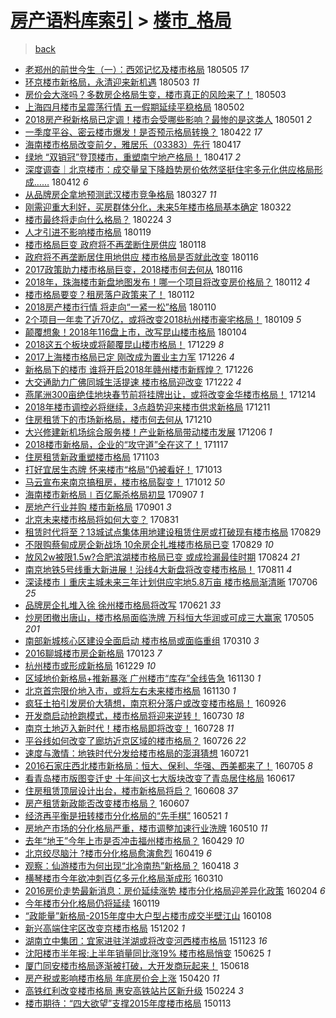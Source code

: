 [房产语料库索引](../../README.md)  > [楼市_格局](楼市_格局.md)
====
> [back](../README.md)

- [老郑州的前世今生（一）：西郊记忆及楼市格局](http://jkwz.applinzi.com/ittc/7099591619181544455.html#%E8%80%81%E9%83%91%E5%B7%9E%E7%9A%84%E5%89%8D%E4%B8%96%E4%BB%8A%E7%94%9F%EF%BC%88%E4%B8%80%EF%BC%89%EF%BC%9A%E8%A5%BF%E9%83%8A%E8%AE%B0%E5%BF%86%E5%8F%8A%E6%A5%BC%E5%B8%82%E6%A0%BC%E5%B1%80) 180505 *17* 
- [环京楼市新格局，永清迎来新机遇](http://jkwz.applinzi.com/ittc/7098941833243788294.html#%E7%8E%AF%E4%BA%AC%E6%A5%BC%E5%B8%82%E6%96%B0%E6%A0%BC%E5%B1%80%EF%BC%8C%E6%B0%B8%E6%B8%85%E8%BF%8E%E6%9D%A5%E6%96%B0%E6%9C%BA%E9%81%87) 180503 *11* 
- [房价会大涨吗？多数房企格局生变，楼市真正的风险来了！](http://jkwz.applinzi.com/ittc/7098855526928745489.html#%E6%88%BF%E4%BB%B7%E4%BC%9A%E5%A4%A7%E6%B6%A8%E5%90%97%EF%BC%9F%E5%A4%9A%E6%95%B0%E6%88%BF%E4%BC%81%E6%A0%BC%E5%B1%80%E7%94%9F%E5%8F%98%EF%BC%8C%E6%A5%BC%E5%B8%82%E7%9C%9F%E6%AD%A3%E7%9A%84%E9%A3%8E%E9%99%A9%E6%9D%A5%E4%BA%86%EF%BC%81) 180503  
- [上海四月楼市呈震荡行情 五一假期延续平稳格局](http://jkwz.applinzi.com/ittc/7098530649633981450.html#%E4%B8%8A%E6%B5%B7%E5%9B%9B%E6%9C%88%E6%A5%BC%E5%B8%82%E5%91%88%E9%9C%87%E8%8D%A1%E8%A1%8C%E6%83%85+%E4%BA%94%E4%B8%80%E5%81%87%E6%9C%9F%E5%BB%B6%E7%BB%AD%E5%B9%B3%E7%A8%B3%E6%A0%BC%E5%B1%80) 180502  
- [2018房产税新格局已定调！楼市会受哪些影响？最惨的是这类人](http://jkwz.applinzi.com/ittc/7098147006872814599.html#2018%E6%88%BF%E4%BA%A7%E7%A8%8E%E6%96%B0%E6%A0%BC%E5%B1%80%E5%B7%B2%E5%AE%9A%E8%B0%83%EF%BC%81%E6%A5%BC%E5%B8%82%E4%BC%9A%E5%8F%97%E5%93%AA%E4%BA%9B%E5%BD%B1%E5%93%8D%EF%BC%9F%E6%9C%80%E6%83%A8%E7%9A%84%E6%98%AF%E8%BF%99%E7%B1%BB%E4%BA%BA) 180501 *2* 
- [一季度平谷、密云楼市爆发！是否预示格局转换？](http://jkwz.applinzi.com/ittc/7094819714322924551.html#%E4%B8%80%E5%AD%A3%E5%BA%A6%E5%B9%B3%E8%B0%B7%E3%80%81%E5%AF%86%E4%BA%91%E6%A5%BC%E5%B8%82%E7%88%86%E5%8F%91%EF%BC%81%E6%98%AF%E5%90%A6%E9%A2%84%E7%A4%BA%E6%A0%BC%E5%B1%80%E8%BD%AC%E6%8D%A2%EF%BC%9F) 180422 *17* 
- [海南楼市格局改变前夕，雅居乐（03383）先行](http://jkwz.applinzi.com/ittc/7093009357778453520.html#%E6%B5%B7%E5%8D%97%E6%A5%BC%E5%B8%82%E6%A0%BC%E5%B1%80%E6%94%B9%E5%8F%98%E5%89%8D%E5%A4%95%EF%BC%8C%E9%9B%85%E5%B1%85%E4%B9%90%EF%BC%8803383%EF%BC%89%E5%85%88%E8%A1%8C) 180417  
- [绿地 “双销冠”登顶楼市，重塑南宁地产格局！](http://jkwz.applinzi.com/ittc/7093004265226503179.html#%E7%BB%BF%E5%9C%B0+%E2%80%9C%E5%8F%8C%E9%94%80%E5%86%A0%E2%80%9D%E7%99%BB%E9%A1%B6%E6%A5%BC%E5%B8%82%EF%BC%8C%E9%87%8D%E5%A1%91%E5%8D%97%E5%AE%81%E5%9C%B0%E4%BA%A7%E6%A0%BC%E5%B1%80%EF%BC%81) 180417 *2* 
- [深度调查｜北京楼市：成交量呈下降趋势房价依然坚挺住宅多元化供应格局形成……](http://jkwz.applinzi.com/ittc/7091006759781270544.html#%E6%B7%B1%E5%BA%A6%E8%B0%83%E6%9F%A5%EF%BD%9C%E5%8C%97%E4%BA%AC%E6%A5%BC%E5%B8%82%EF%BC%9A%E6%88%90%E4%BA%A4%E9%87%8F%E5%91%88%E4%B8%8B%E9%99%8D%E8%B6%8B%E5%8A%BF%E6%88%BF%E4%BB%B7%E4%BE%9D%E7%84%B6%E5%9D%9A%E6%8C%BA%E4%BD%8F%E5%AE%85%E5%A4%9A%E5%85%83%E5%8C%96%E4%BE%9B%E5%BA%94%E6%A0%BC%E5%B1%80%E5%BD%A2%E6%88%90%E2%80%A6%E2%80%A6) 180412 *6* 
- [从品牌房企拿地预测武汉楼市竞争格局](http://jkwz.applinzi.com/ittc/7085075587893036042.html#%E4%BB%8E%E5%93%81%E7%89%8C%E6%88%BF%E4%BC%81%E6%8B%BF%E5%9C%B0%E9%A2%84%E6%B5%8B%E6%AD%A6%E6%B1%89%E6%A5%BC%E5%B8%82%E7%AB%9E%E4%BA%89%E6%A0%BC%E5%B1%80) 180327 *11* 
- [刚需迎重大利好，买房群体分化，未来5年楼市格局基本确定](http://jkwz.applinzi.com/ittc/7083355078587319303.html#%E5%88%9A%E9%9C%80%E8%BF%8E%E9%87%8D%E5%A4%A7%E5%88%A9%E5%A5%BD%EF%BC%8C%E4%B9%B0%E6%88%BF%E7%BE%A4%E4%BD%93%E5%88%86%E5%8C%96%EF%BC%8C%E6%9C%AA%E6%9D%A55%E5%B9%B4%E6%A5%BC%E5%B8%82%E6%A0%BC%E5%B1%80%E5%9F%BA%E6%9C%AC%E7%A1%AE%E5%AE%9A) 180322  
- [楼市最终将走向什么格局？](http://jkwz.applinzi.com/ittc/7073231129929057297.html#%E6%A5%BC%E5%B8%82%E6%9C%80%E7%BB%88%E5%B0%86%E8%B5%B0%E5%90%91%E4%BB%80%E4%B9%88%E6%A0%BC%E5%B1%80%EF%BC%9F) 180224 *3* 
- [人才引进不影响楼市格局](http://jkwz.applinzi.com/ittc/7060290069129069574.html#%E4%BA%BA%E6%89%8D%E5%BC%95%E8%BF%9B%E4%B8%8D%E5%BD%B1%E5%93%8D%E6%A5%BC%E5%B8%82%E6%A0%BC%E5%B1%80) 180119  
- [楼市格局巨变 政府将不再垄断住房供应](http://jkwz.applinzi.com/ittc/7059918583482549255.html#%E6%A5%BC%E5%B8%82%E6%A0%BC%E5%B1%80%E5%B7%A8%E5%8F%98+%E6%94%BF%E5%BA%9C%E5%B0%86%E4%B8%8D%E5%86%8D%E5%9E%84%E6%96%AD%E4%BD%8F%E6%88%BF%E4%BE%9B%E5%BA%94) 180118  
- [政府将不再垄断居住用地供应 楼市格局是否就此改变](http://jkwz.applinzi.com/ittc/7059238653904028678.html#%E6%94%BF%E5%BA%9C%E5%B0%86%E4%B8%8D%E5%86%8D%E5%9E%84%E6%96%AD%E5%B1%85%E4%BD%8F%E7%94%A8%E5%9C%B0%E4%BE%9B%E5%BA%94+%E6%A5%BC%E5%B8%82%E6%A0%BC%E5%B1%80%E6%98%AF%E5%90%A6%E5%B0%B1%E6%AD%A4%E6%94%B9%E5%8F%98) 180116  
- [2017政策助力楼市格局巨变，2018楼市何去何从](http://jkwz.applinzi.com/ittc/7059236644664640519.html#2017%E6%94%BF%E7%AD%96%E5%8A%A9%E5%8A%9B%E6%A5%BC%E5%B8%82%E6%A0%BC%E5%B1%80%E5%B7%A8%E5%8F%98%EF%BC%8C2018%E6%A5%BC%E5%B8%82%E4%BD%95%E5%8E%BB%E4%BD%95%E4%BB%8E) 180116  
- [2018年，珠海楼市新盘地图发布！哪一个项目将改变房价格局？](http://jkwz.applinzi.com/ittc/7057795721451799568.html#2018%E5%B9%B4%EF%BC%8C%E7%8F%A0%E6%B5%B7%E6%A5%BC%E5%B8%82%E6%96%B0%E7%9B%98%E5%9C%B0%E5%9B%BE%E5%8F%91%E5%B8%83%EF%BC%81%E5%93%AA%E4%B8%80%E4%B8%AA%E9%A1%B9%E7%9B%AE%E5%B0%86%E6%94%B9%E5%8F%98%E6%88%BF%E4%BB%B7%E6%A0%BC%E5%B1%80%EF%BC%9F) 180112 *4* 
- [楼市格局要变？租房落户政策来了！](http://jkwz.applinzi.com/ittc/7057766924497191947.html#%E6%A5%BC%E5%B8%82%E6%A0%BC%E5%B1%80%E8%A6%81%E5%8F%98%EF%BC%9F%E7%A7%9F%E6%88%BF%E8%90%BD%E6%88%B7%E6%94%BF%E7%AD%96%E6%9D%A5%E4%BA%86%EF%BC%81) 180112  
- [2018房产楼市行情 将走向“一紧一松”格局](http://jkwz.applinzi.com/ittc/7056998169055855626.html#2018%E6%88%BF%E4%BA%A7%E6%A5%BC%E5%B8%82%E8%A1%8C%E6%83%85+%E5%B0%86%E8%B5%B0%E5%90%91%E2%80%9C%E4%B8%80%E7%B4%A7%E4%B8%80%E6%9D%BE%E2%80%9D%E6%A0%BC%E5%B1%80) 180110  
- [2个项目一年卖了近70亿，或将改变2018杭州楼市豪宅格局！](http://jkwz.applinzi.com/ittc/7056638576089891851.html#2%E4%B8%AA%E9%A1%B9%E7%9B%AE%E4%B8%80%E5%B9%B4%E5%8D%96%E4%BA%86%E8%BF%9170%E4%BA%BF%EF%BC%8C%E6%88%96%E5%B0%86%E6%94%B9%E5%8F%982018%E6%9D%AD%E5%B7%9E%E6%A5%BC%E5%B8%82%E8%B1%AA%E5%AE%85%E6%A0%BC%E5%B1%80%EF%BC%81) 180109 *5* 
- [颠覆想象！2018年116盘上市，改写昆山楼市格局](http://jkwz.applinzi.com/ittc/7054646563807167499.html#%E9%A2%A0%E8%A6%86%E6%83%B3%E8%B1%A1%EF%BC%812018%E5%B9%B4116%E7%9B%98%E4%B8%8A%E5%B8%82%EF%BC%8C%E6%94%B9%E5%86%99%E6%98%86%E5%B1%B1%E6%A5%BC%E5%B8%82%E6%A0%BC%E5%B1%80) 180104  
- [2018这五个板块或将颠覆昆山楼市格局！](http://jkwz.applinzi.com/ittc/7052429836776113168.html#2018%E8%BF%99%E4%BA%94%E4%B8%AA%E6%9D%BF%E5%9D%97%E6%88%96%E5%B0%86%E9%A2%A0%E8%A6%86%E6%98%86%E5%B1%B1%E6%A5%BC%E5%B8%82%E6%A0%BC%E5%B1%80%EF%BC%81) 171229 *8* 
- [2017上海楼市格局已定 刚改成为置业主力军](http://jkwz.applinzi.com/ittc/7051430558410736657.html#2017%E4%B8%8A%E6%B5%B7%E6%A5%BC%E5%B8%82%E6%A0%BC%E5%B1%80%E5%B7%B2%E5%AE%9A+%E5%88%9A%E6%94%B9%E6%88%90%E4%B8%BA%E7%BD%AE%E4%B8%9A%E4%B8%BB%E5%8A%9B%E5%86%9B) 171226 *4* 
- [新格局下的楼市 谁将开启2018年赣州楼市新辉煌？](http://jkwz.applinzi.com/ittc/7051430017353909265.html#%E6%96%B0%E6%A0%BC%E5%B1%80%E4%B8%8B%E7%9A%84%E6%A5%BC%E5%B8%82+%E8%B0%81%E5%B0%86%E5%BC%80%E5%90%AF2018%E5%B9%B4%E8%B5%A3%E5%B7%9E%E6%A5%BC%E5%B8%82%E6%96%B0%E8%BE%89%E7%85%8C%EF%BC%9F) 171226  
- [大交通助力广佛同城生活提速 楼市格局迎改变](http://jkwz.applinzi.com/ittc/7049844237141541905.html#%E5%A4%A7%E4%BA%A4%E9%80%9A%E5%8A%A9%E5%8A%9B%E5%B9%BF%E4%BD%9B%E5%90%8C%E5%9F%8E%E7%94%9F%E6%B4%BB%E6%8F%90%E9%80%9F+%E6%A5%BC%E5%B8%82%E6%A0%BC%E5%B1%80%E8%BF%8E%E6%94%B9%E5%8F%98) 171222 *4* 
- [燕尾洲300亩绝佳地块春节前将挂牌出让，或将改变金华楼市格局！](http://jkwz.applinzi.com/ittc/7046984360685732881.html#%E7%87%95%E5%B0%BE%E6%B4%B2300%E4%BA%A9%E7%BB%9D%E4%BD%B3%E5%9C%B0%E5%9D%97%E6%98%A5%E8%8A%82%E5%89%8D%E5%B0%86%E6%8C%82%E7%89%8C%E5%87%BA%E8%AE%A9%EF%BC%8C%E6%88%96%E5%B0%86%E6%94%B9%E5%8F%98%E9%87%91%E5%8D%8E%E6%A5%BC%E5%B8%82%E6%A0%BC%E5%B1%80%EF%BC%81) 171214  
- [2018年楼市调控必将继续，3点趋势迎来楼市供求新格局](http://jkwz.applinzi.com/ittc/7045817180392784912.html#2018%E5%B9%B4%E6%A5%BC%E5%B8%82%E8%B0%83%E6%8E%A7%E5%BF%85%E5%B0%86%E7%BB%A7%E7%BB%AD%EF%BC%8C3%E7%82%B9%E8%B6%8B%E5%8A%BF%E8%BF%8E%E6%9D%A5%E6%A5%BC%E5%B8%82%E4%BE%9B%E6%B1%82%E6%96%B0%E6%A0%BC%E5%B1%80) 171211  
- [住房租赁下的市场新格局，楼市何去何从](http://jkwz.applinzi.com/ittc/7045152438347105296.html#%E4%BD%8F%E6%88%BF%E7%A7%9F%E8%B5%81%E4%B8%8B%E7%9A%84%E5%B8%82%E5%9C%BA%E6%96%B0%E6%A0%BC%E5%B1%80%EF%BC%8C%E6%A5%BC%E5%B8%82%E4%BD%95%E5%8E%BB%E4%BD%95%E4%BB%8E) 171210  
- [大兴修建新机场综合服务楼！产业新格局带动楼市发展](http://jkwz.applinzi.com/ittc/7043890311292519440.html#%E5%A4%A7%E5%85%B4%E4%BF%AE%E5%BB%BA%E6%96%B0%E6%9C%BA%E5%9C%BA%E7%BB%BC%E5%90%88%E6%9C%8D%E5%8A%A1%E6%A5%BC%EF%BC%81%E4%BA%A7%E4%B8%9A%E6%96%B0%E6%A0%BC%E5%B1%80%E5%B8%A6%E5%8A%A8%E6%A5%BC%E5%B8%82%E5%8F%91%E5%B1%95) 171206 *1* 
- [2018楼市新格局，企业的“攻守道”全在这了！](http://jkwz.applinzi.com/ittc/7036859923969868816.html#2018%E6%A5%BC%E5%B8%82%E6%96%B0%E6%A0%BC%E5%B1%80%EF%BC%8C%E4%BC%81%E4%B8%9A%E7%9A%84%E2%80%9C%E6%94%BB%E5%AE%88%E9%81%93%E2%80%9D%E5%85%A8%E5%9C%A8%E8%BF%99%E4%BA%86%EF%BC%81) 171117  
- [住房租赁新政重塑楼市格局](http://jkwz.applinzi.com/ittc/7031498439454622737.html#%E4%BD%8F%E6%88%BF%E7%A7%9F%E8%B5%81%E6%96%B0%E6%94%BF%E9%87%8D%E5%A1%91%E6%A5%BC%E5%B8%82%E6%A0%BC%E5%B1%80) 171103  
- [打好宜居生态牌 怀来楼市“格局”仍被看好！](http://jkwz.applinzi.com/ittc/7023987633338975248.html#%E6%89%93%E5%A5%BD%E5%AE%9C%E5%B1%85%E7%94%9F%E6%80%81%E7%89%8C+%E6%80%80%E6%9D%A5%E6%A5%BC%E5%B8%82%E2%80%9C%E6%A0%BC%E5%B1%80%E2%80%9D%E4%BB%8D%E8%A2%AB%E7%9C%8B%E5%A5%BD%EF%BC%81) 171013  
- [马云宣布来南京搞租房，楼市格局裂变！](http://jkwz.applinzi.com/ittc/7023559469240419344.html#%E9%A9%AC%E4%BA%91%E5%AE%A3%E5%B8%83%E6%9D%A5%E5%8D%97%E4%BA%AC%E6%90%9E%E7%A7%9F%E6%88%BF%EF%BC%8C%E6%A5%BC%E5%B8%82%E6%A0%BC%E5%B1%80%E8%A3%82%E5%8F%98%EF%BC%81) 171012 *50* 
- [海南楼市新格局∣百亿厮杀格局初显](http://jkwz.applinzi.com/ittc/7010599606885549073.html#%E6%B5%B7%E5%8D%97%E6%A5%BC%E5%B8%82%E6%96%B0%E6%A0%BC%E5%B1%80%E2%88%A3%E7%99%BE%E4%BA%BF%E5%8E%AE%E6%9D%80%E6%A0%BC%E5%B1%80%E5%88%9D%E6%98%BE) 170907 *1* 
- [房地产行业并购 楼市新格局](http://jkwz.applinzi.com/ittc/7008299391230936081.html#%E6%88%BF%E5%9C%B0%E4%BA%A7%E8%A1%8C%E4%B8%9A%E5%B9%B6%E8%B4%AD+%E6%A5%BC%E5%B8%82%E6%96%B0%E6%A0%BC%E5%B1%80) 170901 *3* 
- [北京未来楼市格局将如何大变？](http://jkwz.applinzi.com/ittc/7007992126259069969.html#%E5%8C%97%E4%BA%AC%E6%9C%AA%E6%9D%A5%E6%A5%BC%E5%B8%82%E6%A0%BC%E5%B1%80%E5%B0%86%E5%A6%82%E4%BD%95%E5%A4%A7%E5%8F%98%EF%BC%9F) 170831  
- [租赁时代将至？13城试点集体用地建设租赁住房或打破现有楼市格局](http://jkwz.applinzi.com/ittc/7007297026918974481.html#%E7%A7%9F%E8%B5%81%E6%97%B6%E4%BB%A3%E5%B0%86%E8%87%B3%EF%BC%9F13%E5%9F%8E%E8%AF%95%E7%82%B9%E9%9B%86%E4%BD%93%E7%94%A8%E5%9C%B0%E5%BB%BA%E8%AE%BE%E7%A7%9F%E8%B5%81%E4%BD%8F%E6%88%BF%E6%88%96%E6%89%93%E7%A0%B4%E7%8E%B0%E6%9C%89%E6%A5%BC%E5%B8%82%E6%A0%BC%E5%B1%80) 170829  
- [不限购蔡甸成房企新战场 10余房企扎堆楼市格局已变](http://jkwz.applinzi.com/ittc/7007181222512690193.html#%E4%B8%8D%E9%99%90%E8%B4%AD%E8%94%A1%E7%94%B8%E6%88%90%E6%88%BF%E4%BC%81%E6%96%B0%E6%88%98%E5%9C%BA+10%E4%BD%99%E6%88%BF%E4%BC%81%E6%89%8E%E5%A0%86%E6%A5%BC%E5%B8%82%E6%A0%BC%E5%B1%80%E5%B7%B2%E5%8F%98) 170829 *10* 
- [放风2w被限1.5w?合肥滨湖楼市格局已变 或成捡漏最佳时期](http://jkwz.applinzi.com/ittc/7005330805365408784.html#%E6%94%BE%E9%A3%8E2w%E8%A2%AB%E9%99%901.5w%3F%E5%90%88%E8%82%A5%E6%BB%A8%E6%B9%96%E6%A5%BC%E5%B8%82%E6%A0%BC%E5%B1%80%E5%B7%B2%E5%8F%98+%E6%88%96%E6%88%90%E6%8D%A1%E6%BC%8F%E6%9C%80%E4%BD%B3%E6%97%B6%E6%9C%9F) 170824 *21* 
- [南京地铁5号线重大新进展！沿线4大新盘将改变楼市格局！](http://jkwz.applinzi.com/ittc/7000578281525740561.html#%E5%8D%97%E4%BA%AC%E5%9C%B0%E9%93%815%E5%8F%B7%E7%BA%BF%E9%87%8D%E5%A4%A7%E6%96%B0%E8%BF%9B%E5%B1%95%EF%BC%81%E6%B2%BF%E7%BA%BF4%E5%A4%A7%E6%96%B0%E7%9B%98%E5%B0%86%E6%94%B9%E5%8F%98%E6%A5%BC%E5%B8%82%E6%A0%BC%E5%B1%80%EF%BC%81) 170811 *4* 
- [深读楼市丨重庆主城未来三年计划供应宅地5.8万亩 楼市格局渐清晰](http://jkwz.applinzi.com/ittc/6987132775554352145.html#%E6%B7%B1%E8%AF%BB%E6%A5%BC%E5%B8%82%E4%B8%A8%E9%87%8D%E5%BA%86%E4%B8%BB%E5%9F%8E%E6%9C%AA%E6%9D%A5%E4%B8%89%E5%B9%B4%E8%AE%A1%E5%88%92%E4%BE%9B%E5%BA%94%E5%AE%85%E5%9C%B05.8%E4%B8%87%E4%BA%A9+%E6%A5%BC%E5%B8%82%E6%A0%BC%E5%B1%80%E6%B8%90%E6%B8%85%E6%99%B0) 170706 *25* 
- [品牌房企扎堆入徐 徐州楼市格局将改写](http://jkwz.applinzi.com/ittc/6981631087179465733.html#%E5%93%81%E7%89%8C%E6%88%BF%E4%BC%81%E6%89%8E%E5%A0%86%E5%85%A5%E5%BE%90+%E5%BE%90%E5%B7%9E%E6%A5%BC%E5%B8%82%E6%A0%BC%E5%B1%80%E5%B0%86%E6%94%B9%E5%86%99) 170621 *33* 
- [炒房团撤出唐山，楼市格局面临洗牌 万科恒大华润或可成三大赢家](http://jkwz.applinzi.com/ittc/6964325780208223236.html#%E7%82%92%E6%88%BF%E5%9B%A2%E6%92%A4%E5%87%BA%E5%94%90%E5%B1%B1%EF%BC%8C%E6%A5%BC%E5%B8%82%E6%A0%BC%E5%B1%80%E9%9D%A2%E4%B8%B4%E6%B4%97%E7%89%8C+%E4%B8%87%E7%A7%91%E6%81%92%E5%A4%A7%E5%8D%8E%E6%B6%A6%E6%88%96%E5%8F%AF%E6%88%90%E4%B8%89%E5%A4%A7%E8%B5%A2%E5%AE%B6) 170505 *201* 
- [南部新城核心区建设全面启动 楼市格局或面临重组](http://jkwz.applinzi.com/ittc/6943430018129724420.html#%E5%8D%97%E9%83%A8%E6%96%B0%E5%9F%8E%E6%A0%B8%E5%BF%83%E5%8C%BA%E5%BB%BA%E8%AE%BE%E5%85%A8%E9%9D%A2%E5%90%AF%E5%8A%A8+%E6%A5%BC%E5%B8%82%E6%A0%BC%E5%B1%80%E6%88%96%E9%9D%A2%E4%B8%B4%E9%87%8D%E7%BB%84) 170310 *3* 
- [2016聊城楼市房企新格局](http://jkwz.applinzi.com/ittc/6926371198262051845.html#2016%E8%81%8A%E5%9F%8E%E6%A5%BC%E5%B8%82%E6%88%BF%E4%BC%81%E6%96%B0%E6%A0%BC%E5%B1%80) 170123 *7* 
- [杭州楼市或形成新格局](http://jkwz.applinzi.com/ittc/6917045545515631620.html#%E6%9D%AD%E5%B7%9E%E6%A5%BC%E5%B8%82%E6%88%96%E5%BD%A2%E6%88%90%E6%96%B0%E6%A0%BC%E5%B1%80) 161229 *10* 
- [区域地价新格局+推新暴涨 广州楼市“库存”全线告急](http://jkwz.applinzi.com/ittc/6906323582157587461.html#%E5%8C%BA%E5%9F%9F%E5%9C%B0%E4%BB%B7%E6%96%B0%E6%A0%BC%E5%B1%80%2B%E6%8E%A8%E6%96%B0%E6%9A%B4%E6%B6%A8+%E5%B9%BF%E5%B7%9E%E6%A5%BC%E5%B8%82%E2%80%9C%E5%BA%93%E5%AD%98%E2%80%9D%E5%85%A8%E7%BA%BF%E5%91%8A%E6%80%A5) 161130 *1* 
- [北京首宗限价地入市，或将左右未来楼市格局](http://jkwz.applinzi.com/ittc/6906310099986809860.html#%E5%8C%97%E4%BA%AC%E9%A6%96%E5%AE%97%E9%99%90%E4%BB%B7%E5%9C%B0%E5%85%A5%E5%B8%82%EF%BC%8C%E6%88%96%E5%B0%86%E5%B7%A6%E5%8F%B3%E6%9C%AA%E6%9D%A5%E6%A5%BC%E5%B8%82%E6%A0%BC%E5%B1%80) 161130 *1* 
- [疯狂土拍引发房价大猜想，南京积分落户或改变楼市格局！](http://jkwz.applinzi.com/ittc/6882102452454687749.html#%E7%96%AF%E7%8B%82%E5%9C%9F%E6%8B%8D%E5%BC%95%E5%8F%91%E6%88%BF%E4%BB%B7%E5%A4%A7%E7%8C%9C%E6%83%B3%EF%BC%8C%E5%8D%97%E4%BA%AC%E7%A7%AF%E5%88%86%E8%90%BD%E6%88%B7%E6%88%96%E6%94%B9%E5%8F%98%E6%A5%BC%E5%B8%82%E6%A0%BC%E5%B1%80%EF%BC%81) 160926  
- [开发商启动抢跑模式，楼市格局将迎来逆转！](http://jkwz.applinzi.com/ittc/6860749711140717572.html#%E5%BC%80%E5%8F%91%E5%95%86%E5%90%AF%E5%8A%A8%E6%8A%A2%E8%B7%91%E6%A8%A1%E5%BC%8F%EF%BC%8C%E6%A5%BC%E5%B8%82%E6%A0%BC%E5%B1%80%E5%B0%86%E8%BF%8E%E6%9D%A5%E9%80%86%E8%BD%AC%EF%BC%81) 160730 *18* 
- [南京土地迈入新时代！楼市格局即将改变！](http://jkwz.applinzi.com/ittc/6859954668708561924.html#%E5%8D%97%E4%BA%AC%E5%9C%9F%E5%9C%B0%E8%BF%88%E5%85%A5%E6%96%B0%E6%97%B6%E4%BB%A3%EF%BC%81%E6%A5%BC%E5%B8%82%E6%A0%BC%E5%B1%80%E5%8D%B3%E5%B0%86%E6%94%B9%E5%8F%98%EF%BC%81) 160728 *11* 
- [平谷线如何改变了廊坊近京区域的楼市格局？](http://jkwz.applinzi.com/ittc/6859220824564958213.html#%E5%B9%B3%E8%B0%B7%E7%BA%BF%E5%A6%82%E4%BD%95%E6%94%B9%E5%8F%98%E4%BA%86%E5%BB%8A%E5%9D%8A%E8%BF%91%E4%BA%AC%E5%8C%BA%E5%9F%9F%E7%9A%84%E6%A5%BC%E5%B8%82%E6%A0%BC%E5%B1%80%EF%BC%9F) 160726 *22* 
- [速度与激情：地铁时代分发给楼市格局的澎湃猜想](http://jkwz.applinzi.com/ittc/6857198952176419845.html#%E9%80%9F%E5%BA%A6%E4%B8%8E%E6%BF%80%E6%83%85%EF%BC%9A%E5%9C%B0%E9%93%81%E6%97%B6%E4%BB%A3%E5%88%86%E5%8F%91%E7%BB%99%E6%A5%BC%E5%B8%82%E6%A0%BC%E5%B1%80%E7%9A%84%E6%BE%8E%E6%B9%83%E7%8C%9C%E6%83%B3) 160721  
- [2016石家庄西北楼市新格局：恒大、保利、华强、西美都来了！](http://jkwz.applinzi.com/ittc/6851452063619482628.html#2016%E7%9F%B3%E5%AE%B6%E5%BA%84%E8%A5%BF%E5%8C%97%E6%A5%BC%E5%B8%82%E6%96%B0%E6%A0%BC%E5%B1%80%EF%BC%9A%E6%81%92%E5%A4%A7%E3%80%81%E4%BF%9D%E5%88%A9%E3%80%81%E5%8D%8E%E5%BC%BA%E3%80%81%E8%A5%BF%E7%BE%8E%E9%83%BD%E6%9D%A5%E4%BA%86%EF%BC%81) 160705 *8* 
- [看青岛楼市版图变迁史 十年间这七大版块改变了青岛居住格局](http://jkwz.applinzi.com/ittc/6844753936413885445.html#%E7%9C%8B%E9%9D%92%E5%B2%9B%E6%A5%BC%E5%B8%82%E7%89%88%E5%9B%BE%E5%8F%98%E8%BF%81%E5%8F%B2+%E5%8D%81%E5%B9%B4%E9%97%B4%E8%BF%99%E4%B8%83%E5%A4%A7%E7%89%88%E5%9D%97%E6%94%B9%E5%8F%98%E4%BA%86%E9%9D%92%E5%B2%9B%E5%B1%85%E4%BD%8F%E6%A0%BC%E5%B1%80) 160617  
- [住房租赁顶层设计出台，楼市新格局将启？](http://jkwz.applinzi.com/ittc/6841376240363373572.html#%E4%BD%8F%E6%88%BF%E7%A7%9F%E8%B5%81%E9%A1%B6%E5%B1%82%E8%AE%BE%E8%AE%A1%E5%87%BA%E5%8F%B0%EF%BC%8C%E6%A5%BC%E5%B8%82%E6%96%B0%E6%A0%BC%E5%B1%80%E5%B0%86%E5%90%AF%EF%BC%9F) 160608 *37* 
- [房产租赁新政能否改变楼市格局？](http://jkwz.applinzi.com/ittc/6840626657555383300.html#%E6%88%BF%E4%BA%A7%E7%A7%9F%E8%B5%81%E6%96%B0%E6%94%BF%E8%83%BD%E5%90%A6%E6%94%B9%E5%8F%98%E6%A5%BC%E5%B8%82%E6%A0%BC%E5%B1%80%EF%BC%9F) 160607  
- [经济再平衡是扭转楼市分化格局的“先手棋”](http://jkwz.applinzi.com/ittc/6834596801629651972.html#%E7%BB%8F%E6%B5%8E%E5%86%8D%E5%B9%B3%E8%A1%A1%E6%98%AF%E6%89%AD%E8%BD%AC%E6%A5%BC%E5%B8%82%E5%88%86%E5%8C%96%E6%A0%BC%E5%B1%80%E7%9A%84%E2%80%9C%E5%85%88%E6%89%8B%E6%A3%8B%E2%80%9D) 160521 *1* 
- [房地产市场的分化格局严重，楼市调整加速行业洗牌](http://jkwz.applinzi.com/ittc/6830543288947704836.html#%E6%88%BF%E5%9C%B0%E4%BA%A7%E5%B8%82%E5%9C%BA%E7%9A%84%E5%88%86%E5%8C%96%E6%A0%BC%E5%B1%80%E4%B8%A5%E9%87%8D%EF%BC%8C%E6%A5%BC%E5%B8%82%E8%B0%83%E6%95%B4%E5%8A%A0%E9%80%9F%E8%A1%8C%E4%B8%9A%E6%B4%97%E7%89%8C) 160510 *11* 
- [去年“地王”今年上市是否冲击福州楼市格局？](http://jkwz.applinzi.com/ittc/6826508511814894597.html#%E5%8E%BB%E5%B9%B4%E2%80%9C%E5%9C%B0%E7%8E%8B%E2%80%9D%E4%BB%8A%E5%B9%B4%E4%B8%8A%E5%B8%82%E6%98%AF%E5%90%A6%E5%86%B2%E5%87%BB%E7%A6%8F%E5%B7%9E%E6%A5%BC%E5%B8%82%E6%A0%BC%E5%B1%80%EF%BC%9F) 160429 *10* 
- [北京绞尽脑汁 ?楼市分化格局愈演愈烈](http://jkwz.applinzi.com/ittc/6822730502515459077.html#%E5%8C%97%E4%BA%AC%E7%BB%9E%E5%B0%BD%E8%84%91%E6%B1%81+%3F%E6%A5%BC%E5%B8%82%E5%88%86%E5%8C%96%E6%A0%BC%E5%B1%80%E6%84%88%E6%BC%94%E6%84%88%E7%83%88) 160419 *6* 
- [观察：仙游楼市为何出现“北冷南热”新格局？](http://jkwz.applinzi.com/ittc/6822375502048134148.html#%E8%A7%82%E5%AF%9F%EF%BC%9A%E4%BB%99%E6%B8%B8%E6%A5%BC%E5%B8%82%E4%B8%BA%E4%BD%95%E5%87%BA%E7%8E%B0%E2%80%9C%E5%8C%97%E5%86%B7%E5%8D%97%E7%83%AD%E2%80%9D%E6%96%B0%E6%A0%BC%E5%B1%80%EF%BC%9F) 160418 *3* 
- [横琴楼市今年欲冲刺百亿多元化格局渐成形](http://jkwz.applinzi.com/ittc/6807954999585801221.html#%E6%A8%AA%E7%90%B4%E6%A5%BC%E5%B8%82%E4%BB%8A%E5%B9%B4%E6%AC%B2%E5%86%B2%E5%88%BA%E7%99%BE%E4%BA%BF%E5%A4%9A%E5%85%83%E5%8C%96%E6%A0%BC%E5%B1%80%E6%B8%90%E6%88%90%E5%BD%A2) 160310  
- [2016房价走势最新消息：房价延续涨势 楼市分化格局迎差异化政策](http://jkwz.applinzi.com/ittc/6795012720340501509.html#2016%E6%88%BF%E4%BB%B7%E8%B5%B0%E5%8A%BF%E6%9C%80%E6%96%B0%E6%B6%88%E6%81%AF%EF%BC%9A%E6%88%BF%E4%BB%B7%E5%BB%B6%E7%BB%AD%E6%B6%A8%E5%8A%BF+%E6%A5%BC%E5%B8%82%E5%88%86%E5%8C%96%E6%A0%BC%E5%B1%80%E8%BF%8E%E5%B7%AE%E5%BC%82%E5%8C%96%E6%94%BF%E7%AD%96) 160204 *6* 
- [今年楼市分化格局仍将延续](http://jkwz.applinzi.com/ittc/6788859312780870661.html#%E4%BB%8A%E5%B9%B4%E6%A5%BC%E5%B8%82%E5%88%86%E5%8C%96%E6%A0%BC%E5%B1%80%E4%BB%8D%E5%B0%86%E5%BB%B6%E7%BB%AD) 160119  
- [“政能量”新格局-2015年度中大户型占楼市成交半壁江山](http://jkwz.applinzi.com/ittc/6785007251769263108.html#%E2%80%9C%E6%94%BF%E8%83%BD%E9%87%8F%E2%80%9D%E6%96%B0%E6%A0%BC%E5%B1%80-2015%E5%B9%B4%E5%BA%A6%E4%B8%AD%E5%A4%A7%E6%88%B7%E5%9E%8B%E5%8D%A0%E6%A5%BC%E5%B8%82%E6%88%90%E4%BA%A4%E5%8D%8A%E5%A3%81%E6%B1%9F%E5%B1%B1) 160108  
- [新兴高端住宅区改变京楼市格局](http://jkwz.applinzi.com/ittc/6771038664746615813.html#%E6%96%B0%E5%85%B4%E9%AB%98%E7%AB%AF%E4%BD%8F%E5%AE%85%E5%8C%BA%E6%94%B9%E5%8F%98%E4%BA%AC%E6%A5%BC%E5%B8%82%E6%A0%BC%E5%B1%80) 151202 *1* 
- [湖南立中集团：宜家进驻洋湖或将改变河西楼市格局](http://jkwz.applinzi.com/ittc/6767901524617593861.html#%E6%B9%96%E5%8D%97%E7%AB%8B%E4%B8%AD%E9%9B%86%E5%9B%A2%EF%BC%9A%E5%AE%9C%E5%AE%B6%E8%BF%9B%E9%A9%BB%E6%B4%8B%E6%B9%96%E6%88%96%E5%B0%86%E6%94%B9%E5%8F%98%E6%B2%B3%E8%A5%BF%E6%A5%BC%E5%B8%82%E6%A0%BC%E5%B1%80) 151123 *16* 
- [沈阳楼市半年报:上半年销量同比涨19% 楼市格局悄变](http://jkwz.applinzi.com/ittc/547650611423680997.html#%E6%B2%88%E9%98%B3%E6%A5%BC%E5%B8%82%E5%8D%8A%E5%B9%B4%E6%8A%A5%3A%E4%B8%8A%E5%8D%8A%E5%B9%B4%E9%94%80%E9%87%8F%E5%90%8C%E6%AF%94%E6%B6%A819%25+%E6%A5%BC%E5%B8%82%E6%A0%BC%E5%B1%80%E6%82%84%E5%8F%98) 150625 *1* 
- [厦门同安楼市格局逐渐被打破，大开发商玩起来！](http://jkwz.applinzi.com/ittc/547650611424336161.html#%E5%8E%A6%E9%97%A8%E5%90%8C%E5%AE%89%E6%A5%BC%E5%B8%82%E6%A0%BC%E5%B1%80%E9%80%90%E6%B8%90%E8%A2%AB%E6%89%93%E7%A0%B4%EF%BC%8C%E5%A4%A7%E5%BC%80%E5%8F%91%E5%95%86%E7%8E%A9%E8%B5%B7%E6%9D%A5%EF%BC%81) 150618  
- [房产税或影响楼市格局 年底房价会上涨](http://jkwz.applinzi.com/ittc/547650611407495490.html#%E6%88%BF%E4%BA%A7%E7%A8%8E%E6%88%96%E5%BD%B1%E5%93%8D%E6%A5%BC%E5%B8%82%E6%A0%BC%E5%B1%80+%E5%B9%B4%E5%BA%95%E6%88%BF%E4%BB%B7%E4%BC%9A%E4%B8%8A%E6%B6%A8) 150420 *11* 
- [高铁红利改变楼市格局 惠安高铁站片区新升级](http://jkwz.applinzi.com/ittc/547650611391202224.html#%E9%AB%98%E9%93%81%E7%BA%A2%E5%88%A9%E6%94%B9%E5%8F%98%E6%A5%BC%E5%B8%82%E6%A0%BC%E5%B1%80+%E6%83%A0%E5%AE%89%E9%AB%98%E9%93%81%E7%AB%99%E7%89%87%E5%8C%BA%E6%96%B0%E5%8D%87%E7%BA%A7) 150224 *3* 
- [楼市期待：“四大欲望”支撑2015年度楼市格局](http://jkwz.applinzi.com/ittc/547650611386051822.html#%E6%A5%BC%E5%B8%82%E6%9C%9F%E5%BE%85%EF%BC%9A%E2%80%9C%E5%9B%9B%E5%A4%A7%E6%AC%B2%E6%9C%9B%E2%80%9D%E6%94%AF%E6%92%912015%E5%B9%B4%E5%BA%A6%E6%A5%BC%E5%B8%82%E6%A0%BC%E5%B1%80) 150113  
